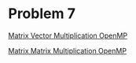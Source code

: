 # Problem 7

[Matrix Vector Multiplication OpenMP](https://tannerwheeler.github.io/math4610/softwareManual/hw3/mxvMP)

[Matrix Matrix Multiplication OpenMP](https://tannerwheeler.github.io/math4610/softwareManual/hw3/mxmMP)
